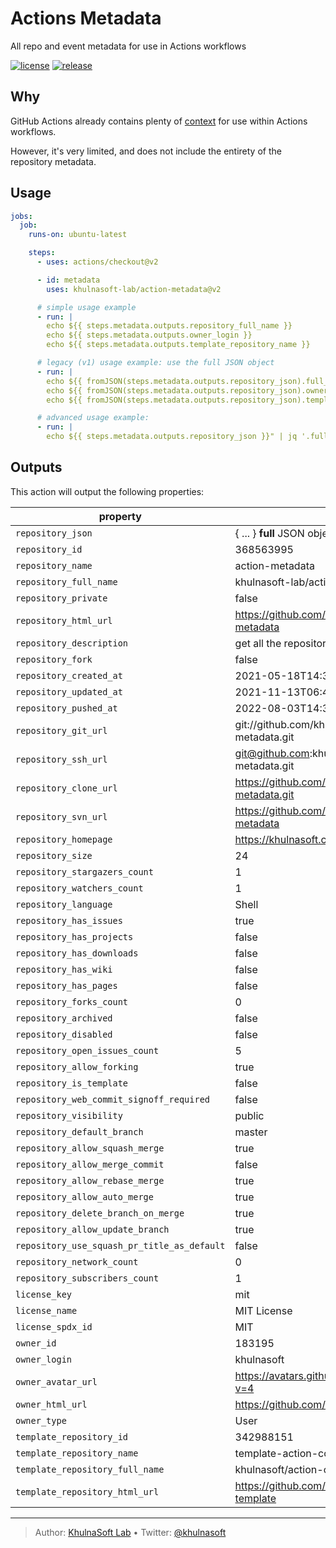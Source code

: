 # Actions Metadata

All repo and event metadata for use in Actions workflows

[![license][license-img]][license-url]
[![release][release-img]][release-url]

## Why

GitHub Actions already contains plenty of [context][] for use within Actions workflows.

However, it's very limited, and does not include the entirety of the repository metadata.

## Usage

``` yaml
jobs:
  job:
    runs-on: ubuntu-latest

    steps:
      - uses: actions/checkout@v2

      - id: metadata
        uses: khulnasoft-lab/action-metadata@v2

      # simple usage example
      - run: |
        echo ${{ steps.metadata.outputs.repository_full_name }}
        echo ${{ steps.metadata.outputs.owner_login }}
        echo ${{ steps.metadata.outputs.template_repository_name }}

      # legacy (v1) usage example: use the full JSON object
      - run: |
        echo ${{ fromJSON(steps.metadata.outputs.repository_json).full_name }}
        echo ${{ fromJSON(steps.metadata.outputs.repository_json).owner.login }}
        echo ${{ fromJSON(steps.metadata.outputs.repository_json).template_repository.name }}

      # advanced usage example:
      - run: |
        echo ${{ steps.metadata.outputs.repository_json }}" | jq '.full_name, .owner.login, .template_repository.name'
```

## Outputs

This action will output the following properties:

<!-- markdownlint-capture -->

<!-- markdownlint-disable MD034 -->

| property                                    | example                                                   |
|---------------------------------------------|-----------------------------------------------------------|
| `repository_json`                           | { ... } **full** JSON object of the current repository    |
| `repository_id`                             | 368563995                                                 |
| `repository_name`                           | action-metadata                                           |
| `repository_full_name`                      | khulnasoft-lab/action-metadata                            |
| `repository_private`                        | false                                                     |
| `repository_html_url`                       | <https://github.com/khulnasoft-lab/action-metadata>       |
| `repository_description`                    | get all the repository metadata for use in Actions        |
| `repository_fork`                           | false                                                     |
| `repository_created_at`                     | 2021-05-18T14:38:41Z                                      |
| `repository_updated_at`                     | 2021-11-13T06:48:56Z                                      |
| `repository_pushed_at`                      | 2022-08-03T14:36:17Z                                      |
| `repository_git_url`                        | git://github.com/khulnasoft-lab/action-metadata.git       |
| `repository_ssh_url`                        | <git@github.com>:khulnasoft-lab/action-metadata.git       |
| `repository_clone_url`                      | <https://github.com/khulnasoft-lab/action-metadata.git>   |
| `repository_svn_url`                        | <https://github.com/khulnasoft-lab/action-metadata>       |
| `repository_homepage`                       | <https://khulnasoft.com/projects/>                        |
| `repository_size`                           | 24                                                        |
| `repository_stargazers_count`               | 1                                                         |
| `repository_watchers_count`                 | 1                                                         |
| `repository_language`                       | Shell                                                     |
| `repository_has_issues`                     | true                                                      |
| `repository_has_projects`                   | false                                                     |
| `repository_has_downloads`                  | false                                                     |
| `repository_has_wiki`                       | false                                                     |
| `repository_has_pages`                      | false                                                     |
| `repository_forks_count`                    | 0                                                         |
| `repository_archived`                       | false                                                     |
| `repository_disabled`                       | false                                                     |
| `repository_open_issues_count`              | 5                                                         |
| `repository_allow_forking`                  | true                                                      |
| `repository_is_template`                    | false                                                     |
| `repository_web_commit_signoff_required`    | false                                                     |
| `repository_visibility`                     | public                                                    |
| `repository_default_branch`                 | master                                                    |
| `repository_allow_squash_merge`             | true                                                      |
| `repository_allow_merge_commit`             | false                                                     |
| `repository_allow_rebase_merge`             | true                                                      |
| `repository_allow_auto_merge`               | true                                                      |
| `repository_delete_branch_on_merge`         | true                                                      |
| `repository_allow_update_branch`            | true                                                      |
| `repository_use_squash_pr_title_as_default` | false                                                     |
| `repository_network_count`                  | 0                                                         |
| `repository_subscribers_count`              | 1                                                         |
| `license_key`                               | mit                                                       |
| `license_name`                              | MIT License                                               |
| `license_spdx_id`                           | MIT                                                       |
| `owner_id`                                  | 183195                                                    |
| `owner_login`                               | khulnasoft                                                |
| `owner_avatar_url`                          | <https://avatars.githubusercontent.com/u/183195?v=4>      |
| `owner_html_url`                            | <https://github.com/khulnasoft>                           |
| `owner_type`                                | User                                                      |
| `template_repository_id`                    | 342988151                                                 |
| `template_repository_name`                  | template-action-composite                                 |
| `template_repository_full_name`             | khulnasoft/action-composite-template                      |
| `template_repository_html_url`              | <https://github.com/khulnasoft/action-composite-template> |

<!-- markdownlint-restore -->

  [context]: https://docs.github.com/en/actions/reference/context-and-expression-syntax-for-github-actions

----
> Author: [KhulnaSoft Lab](https://www.khulnasoft.com/) &bull;
> Twitter: [@khulnasoft](https://twitter.com/AhmadNassri)

[license-url]: LICENSE
[license-img]: https://badgen.net/github/license/khulnasoft-lab/action-metadata

[release-url]: https://github.com/khulnasoft-lab/action-metadata/releases
[release-img]: https://badgen.net/github/release/khulnasoft-lab/action-metadata
